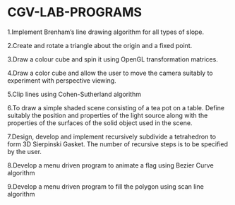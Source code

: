 # CGV-LAB-PROGRAMS
1.Implement Brenham’s line drawing algorithm for all types of slope.

2.Create and rotate a triangle about the origin and a fixed point.

3.Draw a colour cube and spin it using OpenGL transformation matrices.

4.Draw a color cube and allow the user to move the camera suitably to experiment with perspective viewing.

5.Clip lines using Cohen-Sutherland algorithm

6.To draw a simple shaded scene consisting of a tea pot on a table. Define suitably the position and properties of the light source along with the properties of the surfaces of the solid object used in the scene.

7.Design, develop and implement recursively subdivide a tetrahedron to form 3D Sierpinski Gasket. The number of recursive steps is to be specified by the user.

8.Develop a menu driven program to animate a flag using Bezier Curve algorithm

9.Develop a menu driven program to fill the polygon using scan line algorithm

